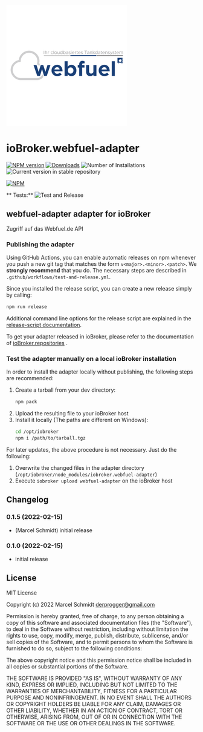 ![Logo](admin/webfuel-adapter.png)

# ioBroker.webfuel-adapter

[![NPM version](https://img.shields.io/npm/v/iobroker.webfuel-adapter.svg)](https://www.npmjs.com/package/iobroker.webfuel-adapter)
[![Downloads](https://img.shields.io/npm/dm/iobroker.webfuel-adapter.svg)](https://www.npmjs.com/package/iobroker.webfuel-adapter)
![Number of Installations](https://iobroker.live/badges/webfuel-adapter-installed.svg)
![Current version in stable repository](https://iobroker.live/badges/webfuel-adapter-stable.svg)

[![NPM](https://nodei.co/npm/iobroker.webfuel-adapter.png?downloads=true)](https://nodei.co/npm/iobroker.webfuel-adapter/)

**
Tests:** ![Test and Release](https://github.com/maennl/ioBroker.webfuel-adapter/workflows/Test%20and%20Release/badge.svg)

## webfuel-adapter adapter for ioBroker

Zugriff auf das Webfuel.de API

### Publishing the adapter

Using GitHub Actions, you can enable automatic releases on npm whenever you push a new git tag that matches the form
`v<major>.<minor>.<patch>`. We **strongly recommend** that you do. The necessary steps are described
in `.github/workflows/test-and-release.yml`.

Since you installed the release script, you can create a new
release simply by calling:

```bash
npm run release
```

Additional command line options for the release script are explained in the
[release-script documentation](https://github.com/AlCalzone/release-script#command-line).

To get your adapter released in ioBroker, please refer to the documentation
of [ioBroker.repositories](https://github.com/ioBroker/ioBroker.repositories#requirements-for-adapter-to-get-added-to-the-latest-repository)
.

### Test the adapter manually on a local ioBroker installation

In order to install the adapter locally without publishing, the following steps are recommended:

1. Create a tarball from your dev directory:
   ```bash
   npm pack
   ```
1. Upload the resulting file to your ioBroker host
1. Install it locally (The paths are different on Windows):
   ```bash
   cd /opt/iobroker
   npm i /path/to/tarball.tgz
   ```

For later updates, the above procedure is not necessary. Just do the following:

1. Overwrite the changed files in the adapter directory (`/opt/iobroker/node_modules/iobroker.webfuel-adapter`)
1. Execute `iobroker upload webfuel-adapter` on the ioBroker host

## Changelog
### 0.1.5 (2022-02-15)

* (Marcel Schmidt) initial release

### 0.1.0 (2022-02-15)

* initial release

<!--
	Placeholder for the next version (at the beginning of the line):
	### **WORK IN PROGRESS**
-->

## License

MIT License

Copyright (c) 2022 Marcel Schmidt <derprogger@gmail.com>

Permission is hereby granted, free of charge, to any person obtaining a copy
of this software and associated documentation files (the "Software"), to deal
in the Software without restriction, including without limitation the rights
to use, copy, modify, merge, publish, distribute, sublicense, and/or sell
copies of the Software, and to permit persons to whom the Software is
furnished to do so, subject to the following conditions:

The above copyright notice and this permission notice shall be included in all
copies or substantial portions of the Software.

THE SOFTWARE IS PROVIDED "AS IS", WITHOUT WARRANTY OF ANY KIND, EXPRESS OR
IMPLIED, INCLUDING BUT NOT LIMITED TO THE WARRANTIES OF MERCHANTABILITY,
FITNESS FOR A PARTICULAR PURPOSE AND NONINFRINGEMENT. IN NO EVENT SHALL THE
AUTHORS OR COPYRIGHT HOLDERS BE LIABLE FOR ANY CLAIM, DAMAGES OR OTHER
LIABILITY, WHETHER IN AN ACTION OF CONTRACT, TORT OR OTHERWISE, ARISING FROM,
OUT OF OR IN CONNECTION WITH THE SOFTWARE OR THE USE OR OTHER DEALINGS IN THE
SOFTWARE.
